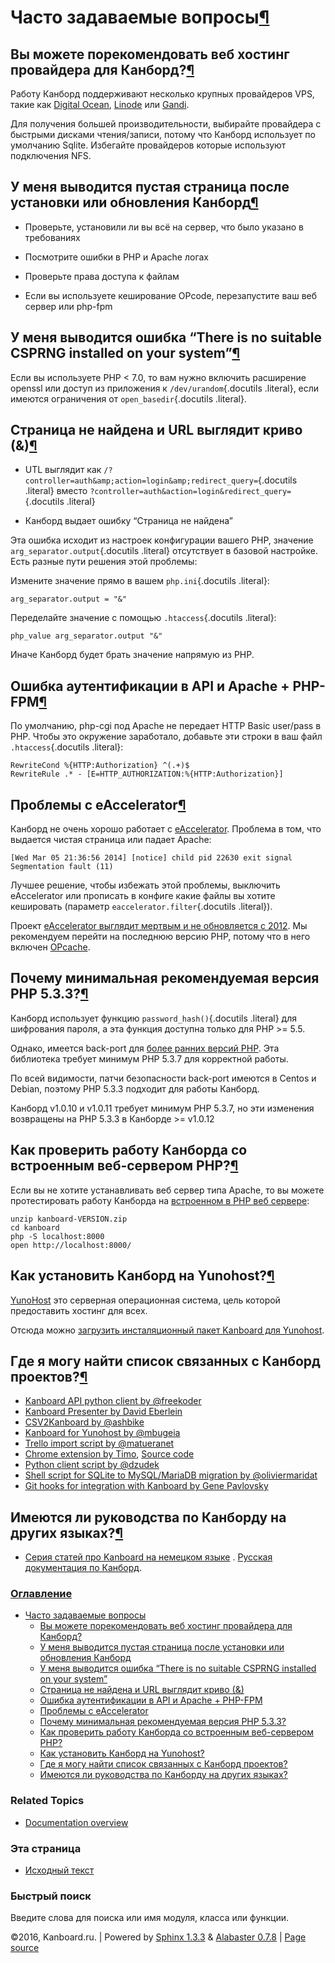 Часто задаваемые вопросы[¶](#frequently-asked-questions "Ссылка на этот заголовок")
===================================================================================

Вы можете порекомендовать веб хостинг провайдера для Канборд?[¶](#can-you-recommend-a-web-hosting-provider-for-kanboard "Ссылка на этот заголовок")
---------------------------------------------------------------------------------------------------------------------------------------------------

Работу Канборд поддерживают несколько крупных провайдеров VPS, такие как
[Digital Ocean](https://www.digitalocean.com/?refcode=4b541f47aae4),
[Linode](https://www.linode.com/?r=4e381ac8a61116f40c60dc7438acc719610d8b11)
или [Gandi](https://www.gandi.net/).

Для получения большей производительности, выбирайте провайдера с
быстрыми дисками чтения/записи, потому что Канборд использует по
умолчанию Sqlite. Избегайте провайдеров которые используют подключения
NFS.

У меня выводится пустая страница после установки или обновления Канборд[¶](#i-get-a-blank-page-after-installing-or-upgrading-kanboard "Ссылка на этот заголовок")
-----------------------------------------------------------------------------------------------------------------------------------------------------------------

-   Проверьте, установили ли вы всё на сервер, что было указано в
    требованиях

-   Посмотрите ошибки в PHP и Apache логах

-   Проверьте права доступа к файлам

-   Если вы используете кеширование OPcode, перезапустите ваш веб сервер
    или php-fpm

У меня выводится ошибка “There is no suitable CSPRNG installed on your system”[¶](#i-have-the-error-there-is-no-suitable-csprng-installed-on-your-system "Ссылка на этот заголовок")
------------------------------------------------------------------------------------------------------------------------------------------------------------------------------------

Если вы используете PHP \< 7.0, то вам нужно включить расширение openssl
или доступ из приложения к `/dev/urandom`{.docutils .literal}, если
имеются ограничения от `open_basedir`{.docutils .literal}.

Страница не найдена и URL выглядит криво (&amp;)[¶](#page-not-found-and-the-url-seems-wrong-amp "Ссылка на этот заголовок")
---------------------------------------------------------------------------------------------------------------------------

-   UTL выглядит как
    `/?controller=auth&amp;action=login&amp;redirect_query=`{.docutils
    .literal} вместо
    `?controller=auth&action=login&redirect_query=`{.docutils .literal}

-   Канборд выдает ошибку “Страница не найдена”

Эта ошибка исходит из настроек конфигурации вашего PHP, значение
`arg_separator.output`{.docutils .literal} отсутствует в базовой
настройке. Есть разные пути решения этой проблемы:

Измените значение прямо в вашем `php.ini`{.docutils .literal}:

    arg_separator.output = "&"

Переделайте значение с помощью `.htaccess`{.docutils .literal}:

    php_value arg_separator.output "&"

Иначе Канборд будет брать значение напрямую из PHP.

Ошибка аутентификации в API и Apache + PHP-FPM[¶](#authentication-failure-with-the-api-and-apache-php-fpm "Ссылка на этот заголовок")
-------------------------------------------------------------------------------------------------------------------------------------

По умолчанию, php-cgi под Apache не передает HTTP Basic user/pass в PHP.
Чтобы это окружение заработало, добавьте эти строки в ваш файл
`.htaccess`{.docutils .literal}:

    RewriteCond %{HTTP:Authorization} ^(.+)$
    RewriteRule .* - [E=HTTP_AUTHORIZATION:%{HTTP:Authorization}]

Проблемы с eAccelerator[¶](#known-issues-with-eaccelerator "Ссылка на этот заголовок")
--------------------------------------------------------------------------------------

Канборд не очень хорошо работает с
[eAccelerator](http://eaccelerator.net). Проблема в том, что выдается
чистая страница или падает Apache:

    [Wed Mar 05 21:36:56 2014] [notice] child pid 22630 exit signal Segmentation fault (11)

Лучшее решение, чтобы избежать этой проблемы, выключить eAccelerator или
прописать в конфиге какие файлы вы хотите кешировать (параметр
`eaccelerator.filter`{.docutils .literal}).

Проект [eAccelerator выглядит мертвым и не обновляется с
2012](https://github.com/eaccelerator/eaccelerator/commits/master). Мы
рекомендуем перейти на последнюю версию PHP, потому что в него включен
[OPcache](http://php.net/manual/en/intro.opcache.php).

Почему минимальная рекомендуемая версия PHP 5.3.3?[¶](#why-the-minimum-requirement-is-php-5-3-3 "Ссылка на этот заголовок")
---------------------------------------------------------------------------------------------------------------------------

Канборд использует функцию `password_hash()`{.docutils .literal} для
шифрования пароля, а эта функция доступна только для PHP \>= 5.5.

Однако, имеется back-port для [более ранних версий
PHP](https://github.com/ircmaxell/password_compat#requirements). Эта
библиотека требует минимум PHP 5.3.7 для корректной работы.

По всей видимости, патчи безопасности back-port имеются в Centos и
Debian, поэтому PHP 5.3.3 подходит для работы Канборд.

Канборд v1.0.10 и v1.0.11 требует минимум PHP 5.3.7, но эти изменения
возвращены на PHP 5.3.3 в Канборде \>= v1.0.12

Как проверить работу Канборда со встроенным веб-сервером PHP?[¶](#how-to-test-kanboard-with-the-php-built-in-web-server "Ссылка на этот заголовок")
---------------------------------------------------------------------------------------------------------------------------------------------------

Если вы не хотите устанавливать веб сервер типа Apache, то вы можете
протестировать работу Канборда на [встроенном в PHP веб
сервере](http://www.php.net/manual/en/features.commandline.webserver.php):

    unzip kanboard-VERSION.zip
    cd kanboard
    php -S localhost:8000
    open http://localhost:8000/

Как установить Канборд на Yunohost?[¶](#how-to-install-kanboard-on-yunohost "Ссылка на этот заголовок")
-------------------------------------------------------------------------------------------------------

[YunoHost](https://yunohost.org/) это серверная операционная система,
цель которой предоставить хостинг для всех.

Отсюда можно [загрузить инсталяционный пакет Kanboard для
Yunohost](https://github.com/mbugeia/kanboard_ynh).

Где я могу найти список связанных с Канборд проектов?[¶](#where-can-i-find-a-list-of-related-projects "Ссылка на этот заголовок")
---------------------------------------------------------------------------------------------------------------------------------

-   [Kanboard API python client by
    @freekoder]([https://github.com/freekoder/kanboard-py](https://github.com/freekoder/kanboard-py))
-   [Kanboard Presenter by David
    Eberlein](https://github.com/davideberlein/kanboard-presenter)
-   [CSV2Kanboard by
    @ashbike]([https://github.com/ashbike/csv2kanboard](https://github.com/ashbike/csv2kanboard))
-   [Kanboard for Yunohost by
    @mbugeia]([https://github.com/mbugeia/kanboard\_ynh](https://github.com/mbugeia/kanboard_ynh))
-   [Trello import script by
    @matueranet]([https://github.com/matueranet/kanboard-import-trello](https://github.com/matueranet/kanboard-import-trello))
-   [Chrome extension by
    Timo](https://chrome.google.com/webstore/detail/kanboard-quickmenu/akjbeplnnihghabpgcfmfhfmifjljneh?utm_source=chrome-ntp-icon),
    [Source code](https://github.com/BlueTeck/kanboard_chrome_extension)
-   [Python client script by
    @dzudek]([https://gist.github.com/fguillot/84c70d4928eb1e0cb374](https://gist.github.com/fguillot/84c70d4928eb1e0cb374))
-   [Shell script for SQLite to MySQL/MariaDB migration by
    @oliviermaridat]([https://github.com/oliviermaridat/kanboard-sqlite2mysql](https://github.com/oliviermaridat/kanboard-sqlite2mysql))
-   [Git hooks for integration with Kanboard by Gene
    Pavlovsky](https://github.com/gene-pavlovsky/kanboard-git-hooks)

Имеются ли руководства по Канборду на других языках?[¶](#are-there-some-tutorials-about-kanboard-in-other-languages "Ссылка на этот заголовок")
-----------------------------------------------------------------------------------------------------------------------------------------------

-   [Серия статей про Kanboard на немецком
    языке](http://demaya.de/wp/2014/07/kanboard-eine-jira-alternative-im-detail-installation/)
    . [Русская документация по Канборд](http://kanboard.ru/doc/).

### [Оглавление](index.html)

-   [Часто задаваемые вопросы](#)
    -   [Вы можете порекомендовать веб хостинг провайдера для
        Канборд?](#can-you-recommend-a-web-hosting-provider-for-kanboard)
    -   [У меня выводится пустая страница после установки или обновления
        Канборд](#i-get-a-blank-page-after-installing-or-upgrading-kanboard)
    -   [У меня выводится ошибка “There is no suitable CSPRNG installed
        on your
        system”](#i-have-the-error-there-is-no-suitable-csprng-installed-on-your-system)
    -   [Страница не найдена и URL выглядит криво
        (&amp;)](#page-not-found-and-the-url-seems-wrong-amp)
    -   [Ошибка аутентификации в API и Apache +
        PHP-FPM](#authentication-failure-with-the-api-and-apache-php-fpm)
    -   [Проблемы с eAccelerator](#known-issues-with-eaccelerator)
    -   [Почему минимальная рекомендуемая версия PHP
        5.3.3?](#why-the-minimum-requirement-is-php-5-3-3)
    -   [Как проверить работу Канборда со встроенным веб-сервером
        PHP?](#how-to-test-kanboard-with-the-php-built-in-web-server)
    -   [Как установить Канборд на
        Yunohost?](#how-to-install-kanboard-on-yunohost)
    -   [Где я могу найти список связанных с Канборд
        проектов?](#where-can-i-find-a-list-of-related-projects)
    -   [Имеются ли руководства по Канборду на других
        языках?](#are-there-some-tutorials-about-kanboard-in-other-languages)

### Related Topics

-   [Documentation overview](index.html)

### Эта страница

-   [Исходный текст](_sources/faq.txt)

### Быстрый поиск

Введите слова для поиска или имя модуля, класса или функции.

©2016, Kanboard.ru. | Powered by [Sphinx 1.3.3](http://sphinx-doc.org/)
& [Alabaster 0.7.8](https://github.com/bitprophet/alabaster) | [Page
source](_sources/faq.txt)
